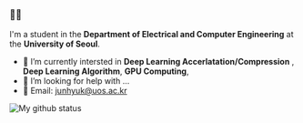 ### 👋👋

I'm a student in the **Department of Electrical and Computer Engineering** at the **University of Seoul**.

- 🌱 I’m currently intersted in **Deep Learning Accerlatation/Compression** , **Deep Learning Algorithm**, **GPU Computing**, 
- 🤔 I’m looking for help with ...
- 💬 Email: junhyuk@uos.ac.kr

![My github status](https://github-readme-stats.vercel.app/api?username=junhyukso&show_icons=true)
<!--
**junhyukso/junhyukso** is a ✨ _special_ ✨ repository because its `README.md` (this file) appears on your GitHub profile.

Here are some ideas to get you started:

- 🔭 I’m currently working on ...
- 🌱 I’m currently learning ...
- 👯 I’m looking to collaborate on ...
- 🤔 I’m looking for help with ...
- 💬 Ask me about ...
- 📫 How to reach me: ...
- 😄 Pronouns: ...
- ⚡ Fun fact: ...
-->

